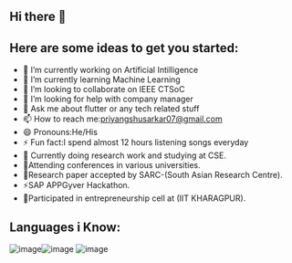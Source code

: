 ## Hi there 👋

## Here are some ideas to get you started:

- 🔭 I’m currently working on Artificial Intilligence
- 🌱 I’m currently learning Machine Learning
- 👯 I’m looking to collaborate on IEEE CTSoC
- 🤔 I’m looking for help with company manager
- 💬 Ask me about flutter or any tech related stuff
- 📫 How to reach me:priyangshusarkar07@gmail.com
- 😄 Pronouns:He/His
- ⚡ Fun fact:I spend almost 12 hours listening songs everyday 
- 🌱 Currently doing research work and studying at CSE. 
- 👯Attending conferences in various universities.
- 💬Research paper accepted by SARC-(South Asian Research Centre).
- ⚡SAP APPGyver Hackathon.
- 🤔Participated in entrepreneurship cell at (IIT KHARAGPUR).


## Languages i Know:
![image](https://user-images.githubusercontent.com/72542171/172176642-a1876b60-d400-43e4-b1b5-63e7bc2c69f5.png)![image](https://user-images.githubusercontent.com/72542171/172176791-20899dd6-a8b1-4f41-b1e3-2a6675a76e4f.png) ![image](https://user-images.githubusercontent.com/72542171/172177219-0126a691-7b2f-48f4-8ad0-0494ad4fba6e.png)

